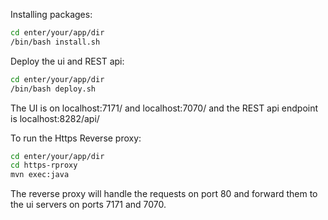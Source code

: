 Installing packages:

```bash
cd enter/your/app/dir
/bin/bash install.sh
```

Deploy the ui and REST api:

```bash
cd enter/your/app/dir
/bin/bash deploy.sh
```

The UI is on localhost:7171/ and localhost:7070/  and the REST api endpoint is localhost:8282/api/

To run the Https Reverse proxy:

```bash
cd enter/your/app/dir
cd https-rproxy
mvn exec:java
```
The reverse proxy will handle the requests on port 80 and forward them to the ui servers on ports 7171 and 7070.
